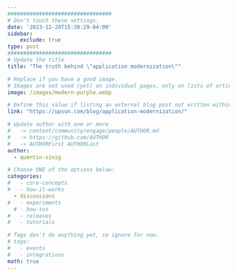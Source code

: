 ```yaml
---
#################################
# Don't touch these settings.
date: '2023-12-28T15:30:29-04:00'
sidebar:
    exclude: true
type: post
#################################
# Update the title
title: "The truth behind \"application modernization\""

# Replace if you have a good image. 
# Images are not used (yet) on individual pages, only on lists of articles.
image: /images/modern-purple.webp

# Define this value if listing an external blog post not written within this site.
link: "https://upsun.com/blog/application-modernization/"

# Update author with one or more
#   -> content/community/engage/people/AUTHOR.md
#   -> https://github.com/AUTHOR
#   -> AUTHORFirst AUTHORLast
author:
  - quentin-sinig

# Choose ONE of the options below:
categories:
#   - core-concepts
#   - how-it-works
  - discussions
#   - experiments
  # - how-tos
#   - releases
#   - tutorials

# Tags don't do anything yet, so ignore for now.
# tags:
#   - events
#   - integrations
math: true
---
```

